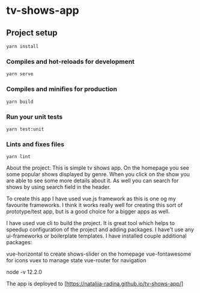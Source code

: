 # tv-shows-app

## Project setup
```
yarn install
```

### Compiles and hot-reloads for development
```
yarn serve
```

### Compiles and minifies for production
```
yarn build
```

### Run your unit tests
```
yarn test:unit
```

### Lints and fixes files
```
yarn lint
```


About the project:
This is simple tv shows app. On the homepage you see some popular shows displayed by genre.
When you click on the show you are able to see some more details about it.
As well you can search for shows by using search field in the header.

To create this app I have used vue.js framework as this is one og my favourite frameworks.
I think it works really well for creating this sort of prototype/test app, but is a good choice for a bigger apps as well.

I have used vue cli to build the project. It is great tool which helps to speedup configuration of the project and adding packages.
I have't use any ui-frameworks or boilerplate templates.
I have installed couple additional packages:

vue-horizontal to create shows-slider on the homepage
vue-fontawesome for icons
vuex to manage state
vue-router for navigation

node -v 12.2.0

The app is deployed to [https://nataliia-radina.github.io/tv-shows-app/]

